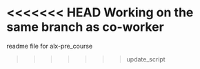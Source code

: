 <<<<<<< HEAD
Working on the same branch as co-worker
=======
readme file for alx-pre_course
>>>>>>> update_script
